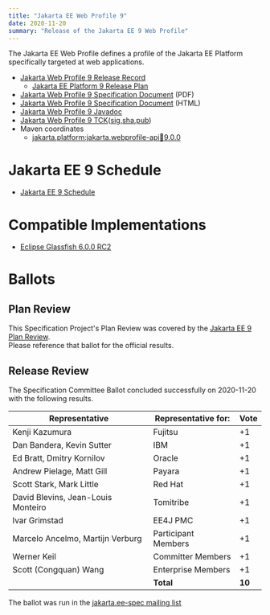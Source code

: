 ```yaml
---
title: "Jakarta EE Web Profile 9"
date: 2020-11-20
summary: "Release of the Jakarta EE 9 Web Profile"
---
```

The Jakarta EE Web Profile defines a profile of the Jakarta EE Platform specifically targeted at web applications.

* [Jakarta Web Profile 9 Release Record](https://projects.eclipse.org/projects/ee4j.jakartaee-platform/releases/web-profile-9)
  * [Jakarta EE Platform 9 Release Plan](https://eclipse-ee4j.github.io/jakartaee-platform/jakartaee9/JakartaEE9ReleasePlan)
* [Jakarta Web Profile 9 Specification Document](./jakarta-webprofile-spec-9.pdf) (PDF)
* [Jakarta Web Profile 9 Specification Document](./jakarta-webprofile-spec-9.html) (HTML)
* [Jakarta Web Profile 9 Javadoc](./apidocs)
* [Jakarta Web Profile 9 TCK](https://download.eclipse.org/jakartaee/platform/9/jakarta-jakartaeetck-9.0.0.zip)([sig](https://download.eclipse.org/jakartaee/platform/9/jakarta-jakartaeetck-9.0.0.zip.sig),[sha](https://download.eclipse.org/jakartaee/platform/9/jakarta-jakartaeetck-9.0.0.zip.sha256),[pub](https://raw.githubusercontent.com/jakartaee/specification-committee/master/jakartaee-spec-committee.pub))
* Maven coordinates
  * [jakarta.platform:jakarta.webprofile-api:jar:9.0.0](https://search.maven.org/artifact/jakarta.platform/jakarta.jakartaee-web-api/9.0.0/jar)
  
# Jakarta EE 9 Schedule

* [Jakarta EE 9 Schedule](https://eclipse-ee4j.github.io/jakartaee-platform/jakartaee9/JakartaEE9#jakarta-ee-9-schedule)

# Compatible Implementations

* [Eclipse Glassfish 6.0.0 RC2](https://www.eclipse.org/downloads/download.php?file=/ee4j/glassfish/web-6.0.0-RC2.zip)

# Ballots

## Plan Review

[//]: # (For Jakarta EE 9, the Platform Plan Review covered 95% of the Specification Projects.  For those Projects, just use the following statement in this Plan Review section:)

This Specification Project's Plan Review was covered by the [Jakarta EE 9 Plan Review](https://jakarta.ee/specifications/platform/9/).  
Please reference that ballot for the official results.

[//]: # (If your Project was required to do a standalone Plan Review...  You'll need to perform an official Plan Review ballot and record the results here.)

## Release Review

The Specification Committee Ballot concluded successfully on 2020-11-20 with the following results.

| Representative                     | Representative for: |  Vote  |
|------------------------------------|---------------------|--------|
| Kenji Kazumura                     | Fujitsu             |   +1   |
| Dan Bandera, Kevin Sutter          | IBM                 |   +1   |
| Ed Bratt, Dmitry Kornilov          | Oracle              |   +1   |
| Andrew Pielage, Matt Gill          | Payara              |   +1   |
| Scott Stark, Mark Little           | Red Hat             |   +1   |
| David Blevins, Jean-Louis Monteiro | Tomitribe           |   +1   |
| Ivar Grimstad                      | EE4J PMC            |   +1   |
| Marcelo Ancelmo, Martijn Verburg   | Participant Members |   +1   |
| Werner Keil                        | Committer Members   |   +1   |
| Scott (Congquan) Wang              | Enterprise Members  |   +1   |
|                                    | **Total**           | **10** |

The ballot was run in the [jakarta.ee-spec mailing list](https://www.eclipse.org/lists/jakarta.ee-spec/msg01286.html)
